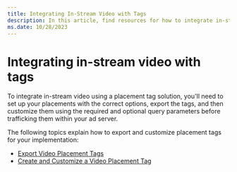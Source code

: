 ```yaml
---
title: Integrating In-Stream Video with Tags
description: In this article, find resources for how to integrate in-stream video using a placement tag solution.
ms.date: 10/28/2023
---
```


# Integrating in-stream video with tags

To integrate in-stream video using a placement tag solution, you'll need to set up your placements with the correct options, export the tags, and then customize them using the required and optional query parameters before trafficking them within your ad server.

The following topics explain how to export and customize placement tags for your implementation:

- [Export Video Placement Tags](export-video-placement-tags.md)
- [Create and Customize a Video Placement Tag](create-and-customize-a-video-placement-tag.md)
